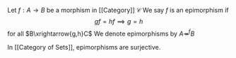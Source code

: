 Let $f:A\to B$ be a morphism in [[Category]] $\mathcal{C}$
We say $f$ is an epimorphism if 
$$
gf=hf\implies g=h
$$
for all $B\xrightarrow{g,h}C$
We denote epimorphisms by $A\twoheadrightarrow^{f} B$

In [[Category of Sets]], epimorphisms are surjective.
